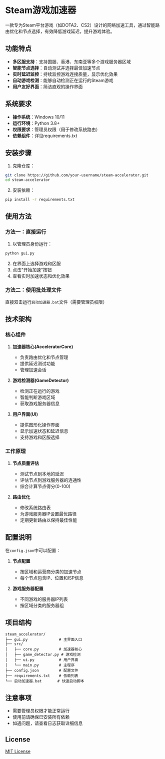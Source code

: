 # Steam游戏加速器

一款专为Steam平台游戏（如DOTA2、CS2）设计的网络加速工具，通过智能路由优化和节点选择，有效降低游戏延迟，提升游戏体验。

## 功能特点

- **多区服支持**：支持国服、香港、东南亚等多个游戏服务器区域
- **智能节点选择**：自动测试并选择最佳加速节点
- **实时延迟监控**：持续监控游戏连接质量，显示优化效果
- **自动游戏检测**：能够自动检测正在运行的Steam游戏
- **用户友好界面**：简洁直观的操作界面

## 系统要求

- **操作系统**：Windows 10/11
- **运行环境**：Python 3.8+
- **权限要求**：管理员权限（用于修改系统路由）
- **依赖组件**：详见requirements.txt

## 安装步骤

1. 克隆仓库：
```bash
git clone https://github.com/your-username/steam-accelerator.git
cd steam-accelerator
```

2. 安装依赖：
```bash
pip install -r requirements.txt
```

## 使用方法

### 方法一：直接运行

1. 以管理员身份运行：
```bash
python gui.py
```

2. 在界面上选择游戏和区服
3. 点击"开始加速"按钮
4. 查看实时加速状态和优化效果

### 方法二：使用批处理文件

直接双击运行`启动加速器.bat`文件（需要管理员权限）

## 技术架构

### 核心组件

1. **加速器核心(AcceleratorCore)**
   - 负责路由优化和节点管理
   - 提供延迟测试功能
   - 管理加速会话

2. **游戏检测器(GameDetector)**
   - 检测正在运行的游戏
   - 智能判断游戏区域
   - 获取游戏服务器信息

3. **用户界面(UI)**
   - 提供图形化操作界面
   - 显示加速状态和延迟信息
   - 支持游戏和区服选择

### 工作原理

1. **节点质量评估**
   - 测试节点到本地的延迟
   - 评估节点到游戏服务器的连通性
   - 综合计算节点得分(0-100)

2. **路由优化**
   - 修改系统路由表
   - 为游戏服务器IP设置最优路径
   - 定期更新路由以保持最佳性能

## 配置说明

在`config.json`中可以配置：

1. **节点配置**
   - 按区域和运营商分类的加速节点
   - 每个节点包含IP、位置和ISP信息

2. **游戏服务器配置**
   - 不同游戏的服务器IP列表
   - 按区域分类的服务器组

## 项目结构

```
steam_accelerator/
├── gui.py              # 主界面入口
├── src/
│   ├── core.py         # 加速器核心
│   ├── game_detector.py # 游戏检测
│   ├── ui.py           # 用户界面
│   └── main.py         # 主程序
├── config.json         # 配置文件
├── requirements.txt    # 依赖列表
└── 启动加速器.bat       # 快速启动脚本
```

## 注意事项

- 需要管理员权限才能正常运行
- 使用前请确保已安装所有依赖
- 如遇问题，请查看日志获取详细信息

## License

[MIT License](LICENSE)
